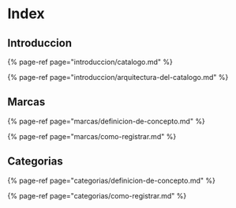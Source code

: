# Index

## Introduccion

{% page-ref page="introduccion/catalogo.md" %}

{% page-ref page="introduccion/arquitectura-del-catalogo.md" %}

## Marcas

{% page-ref page="marcas/definicion-de-concepto.md" %}

{% page-ref page="marcas/como-registrar.md" %}

## Categorias

{% page-ref page="categorias/definicion-de-concepto.md" %}

{% page-ref page="categorias/como-registrar.md" %}

